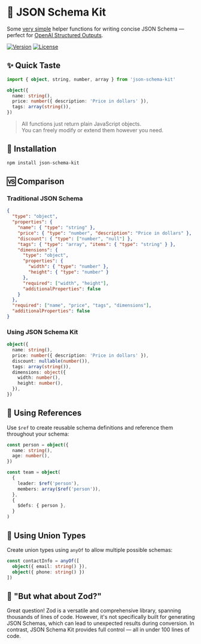# 🧰 JSON Schema Kit

Some [very simple](https://github.com/nexxtmove/json-schema-kit/blob/main/src/index.ts) helper functions for writing concise JSON Schema — perfect for [OpenAI Structured Outputs](https://platform.openai.com/docs/guides/structured-outputs).

<a href="https://www.npmjs.com/package/json-schema-kit" target="_blank"><img src="https://img.shields.io/npm/v/json-schema-kit?style=flat-square&color=green" alt="Version"></a>
<a href="https://www.npmjs.com/package/json-schema-kit" target="_blank"><img src="https://img.shields.io/npm/l/json-schema-kit?style=flat-square&color=green" alt="License"></a>

## ✨ Quick Taste

```ts
import { object, string, number, array } from 'json-schema-kit'

object({
  name: string(),
  price: number({ description: 'Price in dollars' }),
  tags: array(string()),
})
```

> All functions just return plain JavaScript objects.  
> You can freely modify or extend them however you need.

## 🚀 Installation

```bash
npm install json-schema-kit
```

## 🆚 Comparison

### Traditional JSON Schema

```json
{
  "type": "object",
  "properties": {
    "name": { "type": "string" },
    "price": { "type": "number", "description": "Price in dollars" },
    "discount": { "type": ["number", "null"] },
    "tags": { "type": "array", "items": { "type": "string" } },
    "dimensions": {
      "type": "object",
      "properties": {
        "width": { "type": "number" },
        "height": { "type": "number" }
      },
      "required": ["width", "height"],
      "additionalProperties": false
    }
  },
  "required": ["name", "price", "tags", "dimensions"],
  "additionalProperties": false
}
```

### Using JSON Schema Kit

```ts
object({
  name: string(),
  price: number({ description: 'Price in dollars' }),
  discount: nullable(number()),
  tags: array(string()),
  dimensions: object({
    width: number(),
    height: number(),
  }),
})
```

## 🔗 Using References

Use `$ref` to create reusable schema definitions and reference them throughout your schema:

```ts
const person = object({
  name: string(),
  age: number(),
})

const team = object(
  {
    leader: $ref('person'),
    members: array($ref('person')),
  },
  {
    $defs: { person },
  }
)
```

## 🔀 Using Union Types

Create union types using `anyOf` to allow multiple possible schemas:

```ts
const contactInfo = anyOf([
  object({ email: string() }),
  object({ phone: string() })
])
```

## 🤔 "But what about Zod?"

Great question! Zod is a versatile and comprehensive library, spanning thousands of lines of code. However, it's not specifically built for generating JSON Schemas, which can lead to unexpected results during conversion. In contrast, JSON Schema Kit provides full control — all in under 100 lines of code.
